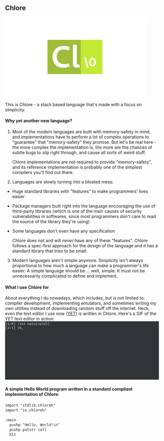 Chlore
----

![Chlore logo](./chlore-logo.png)

This is Chlore - a stack based language that's made with a focus on simplicity.

#### Why yet another new language? ####

1. Most of the modern languages are built with memory-safety in mind, and implementations have to perform a lot of complex operations to "guarantee" that "memory-safety" they promise. But let's be real here - the more complex the implementation is, the more are the chances of subtle bugs to silp right through, and cause all sorts of weird stuff.

    Chlore implementations are *not* required to provide "memory-safety", and its reference implementation is probably one of the simplest compilers you'll find out there.

2. Languages are slowly turning into a bloated mess:
- Huge standard libraries with "features" to make programmers' lives easier
- Package managers built right into the language encouraging the use of third-party libraries (which is one of the main causes of security vulnerabilities in softwares, since most programmers don't care to read the source of the library they're using)
- Some languages don't even have any specification

   Chlore does not and will *never* have any of these "features". Chlore follows a spec-first approach for the design of the language and it has a standard library that tries to be small.

3. Modern languages aren't simple anymore. Simplicity isn't always proportional to how much a language can make a programmer's life easier. A simple language should be ... well, simple. It must not be unnecessarily complicated to define and implement.

#### What I use Chlore for ####

About everything I do nowadays, which includes, but is not limited to: compiler development, implementing emulators, and sometimes writing my own utilities instead of downloading random stuff off the internet. Heck, even the text editor I use now ([YET](https://github.com/trap-representation/YET)) is written in Chlore. Here's a GIF of the YET text editor in action:
![YET in action](./yet_in_action.gif)

#### A simple Hello World program written in a standard compliant implementation of Chlore: ####

````
import "stdlib.chloreh"
import "io.chloreh"

:main
  pushp "Hello, World!\n"
  pushp putstr call
  hlt
````
